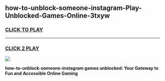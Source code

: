 
## how-to-unblock-someone-instagram-Play-Unblocked-Games-Online-3txyw
<h3>
<a href="https://premium76.site?title=how-to-unblock-someone-instagram&ref=25A">CLICK TO PLAY</a></h3>
<hr>

<h3>
<a href="https://premium76.site?title=how-to-unblock-someone-instagram&ref=25A">CLICK 2 PLAY</a>
  
</h3>

<a href="https://premium76.site?title=how-to-unblock-someone-instagram&ref=25A"><img src="https://clearcache.store/games.png"></a>


**how-to-unblock-someone-instagram games unblocked: Your Gateway to Fun and Accessible Online Gaming**
